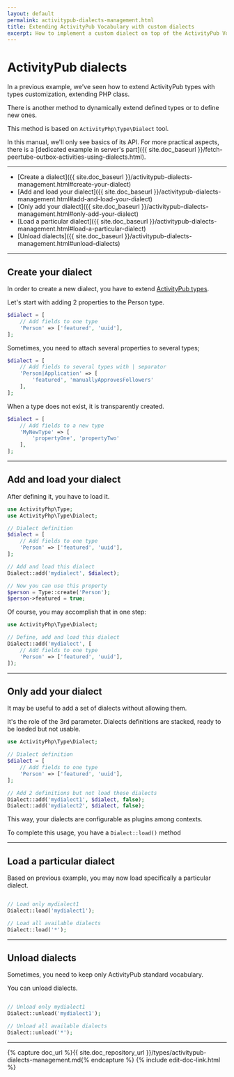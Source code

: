 ```yaml
---
layout: default
permalink: activitypub-dialects-management.html
title: Extending ActivityPub Vocabulary with custom dialects
excerpt: How to implement a custom dialect on top of the ActivityPub Vocabulary in PHP.
---
```


ActivityPub dialects
====================

In a previous example, we've seen how to extend ActivityPub types with
types customization, extending PHP class. 

There is another method to dynamically extend defined types or to define
new ones.

This method is based on `ActivityPhp\Type\Dialect` tool.

In this manual, we'll only see basics of its API. For more practical 
aspects, there is a [dedicated example in server's part]({{ site.doc_baseurl }}/fetch-peertube-outbox-activities-using-dialects.html).

________________________________________________________________________


- [Create a dialect]({{ site.doc_baseurl }}/activitypub-dialects-management.html#create-your-dialect)
- [Add and load your dialect]({{ site.doc_baseurl }}/activitypub-dialects-management.html#add-and-load-your-dialect)
- [Only add your dialect]({{ site.doc_baseurl }}/activitypub-dialects-management.html#only-add-your-dialect)
- [Load a particular dialect]({{ site.doc_baseurl }}/activitypub-dialects-management.html#load-a-particular-dialect)
- [Unload dialects]({{ site.doc_baseurl }}/activitypub-dialects-management.html#unload-dialects)

________________________________________________________________________

Create your dialect
-------------------

In order to create a new dialect, you have to extend 
[ActivityPub types](activitystreams-types.html).

Let's start with adding 2 properties to the Person type.

```php
$dialect = [
    // Add fields to one type
    'Person' => ['featured', 'uuid'],
];
```

Sometimes, you need to attach several properties to several types;

```php
$dialect = [
    // Add fields to several types with | separator
    'Person|Application' => [
        'featured', 'manuallyApprovesFollowers'
    ],
];
```

When a type does not exist, it is transparently created.

```php
$dialect = [
    // Add fields to a new type
    'MyNewType' => [
        'propertyOne', 'propertyTwo'
    ],
];
```

________________________________________________________________________

Add and load your dialect
-------------------------

After defining it, you have to load it.

```php
use ActivityPhp\Type;
use ActivityPhp\Type\Dialect;

// Dialect definition
$dialect = [
    // Add fields to one type
    'Person' => ['featured', 'uuid'],
];

// Add and load this dialect
Dialect::add('mydialect', $dialect);

// Now you can use this property
$person = Type::create('Person');
$person->featured = true;

```

Of course, you may accomplish that in one step:

```php
use ActivityPhp\Type\Dialect;

// Define, add and load this dialect
Dialect::add('mydialect', [
    // Add fields to one type
    'Person' => ['featured', 'uuid'],
]);

```

________________________________________________________________________

Only add your dialect
---------------------

It may be useful to add a set of dialects without allowing them.

It's the role of the 3rd parameter. Dialects definitions are stacked,
ready to be loaded but not usable.

```php
use ActivityPhp\Type\Dialect;

// Dialect definition
$dialect = [
    // Add fields to one type
    'Person' => ['featured', 'uuid'],
];

// Add 2 definitions but not load these dialects
Dialect::add('mydialect1', $dialect, false);
Dialect::add('mydialect2', $dialect, false);

```

This way, your dialects are configurable as plugins among contexts.

To complete this usage, you have a `Dialect::load()` method

________________________________________________________________________

Load a particular dialect
-------------------------

Based on previous example, you may now load specifically a particular 
dialect.

```php

// Load only mydialect1
Dialect::load('mydialect1');

// Load all available dialects
Dialect::load('*');

```
________________________________________________________________________

Unload dialects
---------------

Sometimes, you need to keep only ActivityPub standard vocabulary.

You can unload dialects.

```php

// Unload only mydialect1
Dialect::unload('mydialect1');

// Unload all available dialects
Dialect::unload('*');

```

________________________________________________________________________


{% capture doc_url %}{{ site.doc_repository_url }}/types/activitypub-dialects-management.md{% endcapture %}
{% include edit-doc-link.html %}
